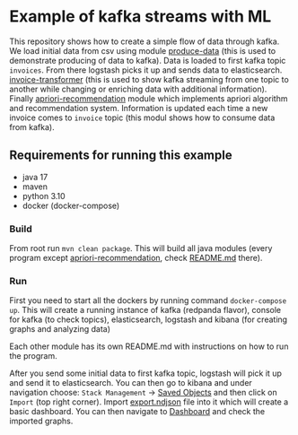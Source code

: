 # Example of kafka streams with ML
This repository shows how to create a simple flow of data through kafka. We load initial data from csv using module [produce-data](produce-data) (this is used to demonstrate producing of data to kafka).
Data is loaded to first kafka topic `invoices`. From there logstash picks it up and sends data to elasticsearch. 
[invoice-transformer](invoice-transformer) (this is used to show kafka streaming from one topic to another while changing or enriching data with additional information).
Finally [apriori-recommendation](apriori-recommendation) module which implements apriori algorithm and recommendation system. Information is updated each time a new invoice comes to `invoice` topic
(this modul shows how to consume data from kafka).

## Requirements for running this example
* java 17
* maven
* python 3.10
* docker (docker-compose)


### Build
From root run `mvn clean package`. This will build all java modules (every program except [apriori-recommendation](apriori-recommendation), check [README.md](apriori-recommendation%2FREADME.md) there).

### Run
First you need to start all the dockers by running command `docker-compose up`. This will create a running instance of kafka (redpanda flavor), console for kafka (to check topics), 
elasticsearch, logstash and kibana (for creating graphs and analyzing data)

Each other module has its own README.md with instructions on how to run the program.

After you send some initial data to first kafka topic, logstash will pick it up and send it to elasticsearch. You can then go to kibana and under navigation choose:
`Stack Management` -> [Saved Objects](http://localhost:5601/app/management/kibana/objects) and then click on `Import` (top right corner). Import [export.ndjson](kibana_dashboard%2Fexport.ndjson) file into it which will create a basic dashboard. 
You can then navigate to [Dashboard](http://localhost:5601/app/dashboards) and check the imported graphs.
